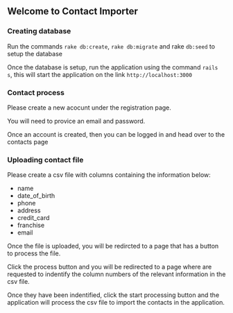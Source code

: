 ## Welcome to Contact Importer

### Creating database

Run the commands `rake db:create`, `rake db:migrate` and rake `db:seed` to setup the database

Once the database is setup, run the application using the command `rails s`, this will start the application on the link `http://localhost:3000`

### Contact process

Please create a new acocunt under the registration page. 

You will need to provice an email and password. 

Once an account is created, then you can be logged in and head over to the contacts page 

### Uploading contact file 

Please create a csv file with columns containing the information below: 

* name
* date_of_birth
* phone
* address
* credit_card
* franchise
* email

Once the file is uploaded, you will be redircted to a page that has a button to process the file. 

Click the process button and you will be redirected to a page where are requested to indentify the column numbers of the relevant information in the csv file. 

Once they have been indentified, click the start processing button and the application will process the csv file to import the contacts in the application. 

